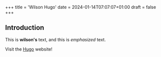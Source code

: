 +++
title = 'Wilson Hugo'
date = 2024-01-14T07:07:07+01:00
draft = false
+++
## Introduction

This is **wilson's** text, and this is *emphasized* text.

Visit the [Hugo](https://gohugo.io) website!